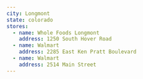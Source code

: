 ```yaml
---
city: Longmont
state: colorado
stores:
  - name: Whole Foods Longmont
    address: 1250 South Hover Road
  - name: Walmart
    address: 2285 East Ken Pratt Boulevard
  - name: Walmart
    address: 2514 Main Street
---
```

